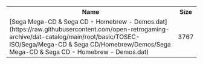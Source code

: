 <table>
<tr><th>Name</th><th>Size</th></tr>
<tr><td>[Sega Mega-CD & Sega CD - Homebrew - Demos.dat](https://raw.githubusercontent.com/open-retrogaming-archive/dat-catalog/main/root/basic/TOSEC-ISO/Sega/Mega-CD & Sega CD/Homebrew/Demos/Sega Mega-CD & Sega CD - Homebrew - Demos.dat)</td><td>3767</td></tr>
</table>
